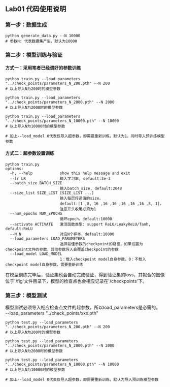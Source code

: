 ## Lab01 代码使用说明
### 第一步：数据生成
```
python generate_data.py --N 10000
# 参数N: 代表数据集产生，默认为10000
```
### 第二步：模型训练与验证
#### 方式一：采用笔者已经调好的参数训练
```
python train.py --load_parameters "../check_points/parameters_N_200.pth" --N 200
# 以上导入N为200时的模型参数

python train.py --load_parameters "../check_points/parameters_N_2000.pth" --N 2000
# 以上导入N为2000时的模型参数

python train.py --load_parameters "../check_points/parameters_N_10000.pth" --N 10000
# 以上导入N为10000时的模型参数

# 加上--load_model 0代表仅导入超参数，即需要重新训练，默认为1，同时导入预训练模型参数
```

#### 方式二：超参数设置训练
```
python train.py
options:
  -h, --help            show this help message and exit
  --lr LR               输入学习率, default:3e-3
  --batch_size BATCH_SIZE
                        输入batch_size, default:2048
  --size_list SIZE_LIST [SIZE_LIST ...]
                        输入每层传递值的size， 
                        default:[1 ,8, 16 ,16 ,16 ,16 ,16 ,16 ,8, 1]， 
                        注意开头收尾必须为1
  --num_epochs NUM_EPOCHS
                        循环epoch，default:10000
  --activate ACTIVATE   激活函数类型: support ReLU/LeakyReLU/Tanh, default:ReLU
  --N N                 对应N个样本，default:10000
  --load_parameters LOAD_PARAMETERS
                        选择最佳参数的checkpoint的路径，如果设置为checkpoint文件的参数，其他参数传入会覆盖checkpoint的参数
  --load_model LOAD_MODEL
                        1：载入checkpoint model自身参数，0：不载入checkpoint model自身参数，需要重新训练
```
在模型训练完毕后，验证集也会自动完成验证，得到验证集的loss，其拟合的图像位于'/fig'文件目录下，模型的检查点也会相应记录在'/checkpoints'下。


### 第三步：模型测试
模型测试必须导入相应检查点文件的超参数，所以load_parameters是必需的。  
--load_parameters "../check_points/xxx.pth"
```
python test.py --load_parameters "../check_points/parameters_N_200.pth" --N 200
# 以上导入N为200时的模型参数

python test.py --load_parameters "../check_points/parameters_N_2000.pth" --N 2000
# 以上导入N为2000时的模型参数

python test.py --load_parameters "../check_points/parameters_N_10000.pth" --N 10000
# 以上导入N为10000时的模型参数

# 加上--load_model 0代表仅导入超参数，即需要重新训练，默认为导入预训练模型参数
```